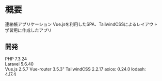 # 概要
連絡帳アプリケーション
Vue.jsを利用したSPA、TailwindCSSによるレイアウト学習用に作成したアプリ

## 開発
PHP 7.3.24<br>
Laravel 5.6.40<br>
Vue.js 2.5.7
Vue-router 3.5.3"
TailwindCSS 2.2.17
axios: 0.24.0
lodash: 4.17.4
